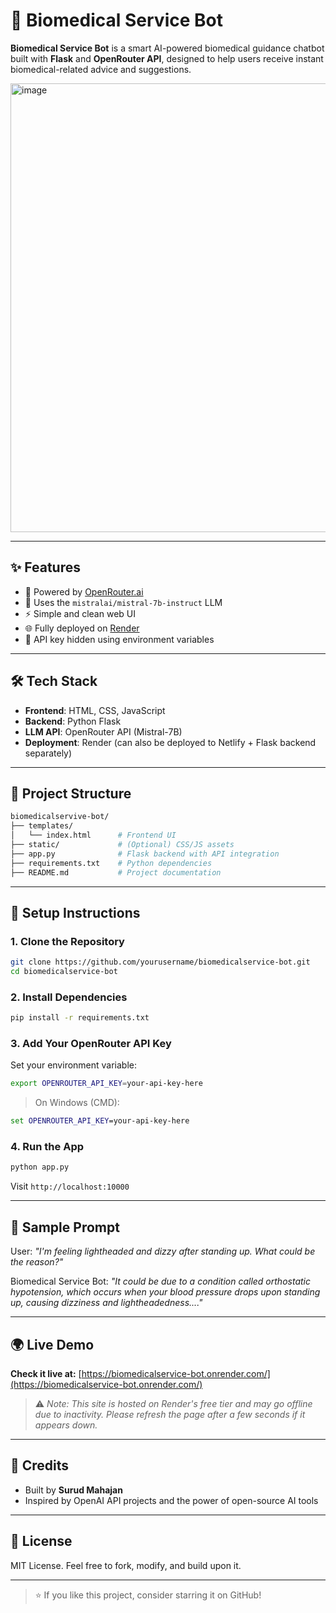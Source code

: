 
# 🧬 Biomedical Service Bot
**Biomedical Service Bot** is a smart AI-powered biomedical guidance chatbot built with **Flask** and **OpenRouter API**, designed to help users receive instant biomedical-related advice and suggestions.

<img width="1365" height="718" alt="image" src="https://github.com/user-attachments/assets/d669f760-dd10-4dab-8459-643ea32fd807" />


---

## ✨ Features

- 🔗 Powered by [OpenRouter.ai](https://openrouter.ai)
- 🧠 Uses the `mistralai/mistral-7b-instruct` LLM
- ⚡ Simple and clean web UI
- 🌐 Fully deployed on [Render](https://render.com)
- 🔐 API key hidden using environment variables

---

## 🛠️ Tech Stack

- **Frontend**: HTML, CSS, JavaScript
- **Backend**: Python Flask
- **LLM API**: OpenRouter API (Mistral-7B)
- **Deployment**: Render (can also be deployed to Netlify + Flask backend separately)

---

## 📂 Project Structure

```bash
biomedicalservive-bot/
├── templates/
│   └── index.html      # Frontend UI
├── static/             # (Optional) CSS/JS assets
├── app.py              # Flask backend with API integration
├── requirements.txt    # Python dependencies
├── README.md           # Project documentation
```

---

## 🔧 Setup Instructions

### 1. Clone the Repository
```bash
git clone https://github.com/yourusername/biomedicalservice-bot.git
cd biomedicalservice-bot
```

### 2. Install Dependencies
```bash
pip install -r requirements.txt
```

### 3. Add Your OpenRouter API Key
Set your environment variable:
```bash
export OPENROUTER_API_KEY=your-api-key-here
```
> On Windows (CMD):
```cmd
set OPENROUTER_API_KEY=your-api-key-here
```

### 4. Run the App
```bash
python app.py
```
Visit `http://localhost:10000`

---

## 🧪 Sample Prompt
User: *"I'm feeling lightheaded and dizzy after standing up. What could be the reason?"*

Biomedical Service Bot: *"It could be due to a condition called orthostatic hypotension, which occurs when your blood pressure drops upon standing up, causing dizziness and lightheadedness...."*

---

## 🌍 Live Demo
**Check it live at:** [https://biomedicalservice-bot.onrender.com/](https://biomedicalservice-bot.onrender.com/)

> ⚠️ *Note: This site is hosted on Render's free tier and may go offline due to inactivity. Please refresh the page after a few seconds if it appears down.*

---

## 🙌 Credits
- Built by **Surud Mahajan**
- Inspired by OpenAI API projects and the power of open-source AI tools

---

## 📜 License
MIT License. Feel free to fork, modify, and build upon it.

---

> ⭐ If you like this project, consider starring it on GitHub!
